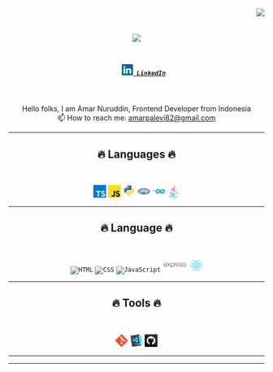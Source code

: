 <img align="right" src="https://visitor-badge.laobi.icu/badge?page_id=zarszz">

<h1 align="center">
  <a href="https://git.io/typing-svg">
    <img src="https://readme-typing-svg.herokuapp.com/?lines=Hello,+Folks...!+👋;I+am+Amar....;Nice+to+meet+you!&center=true&size=30">
  </a>
</h1>

<h5 align="center">
  <code>
    <a href="www.linkedin.com/in/amar-nuruddin-592282257" title="LinkedIn Profile"><img width="22" src="images/linkedin.svg"> LinkedIn</a></code>
</h5>
<br>
<p align="center">
  Hello folks, I am Amar Nuruddin, Frontend Developer from Indonesia
  <br>
  📫 How to reach me: <a href="mailto: amarpalevi82@gmail.com"> amarpalevi82@gmail.com</a>
</p>

<hr>
<h2 align="center">🔥 Languages 🔥</h2>
<br>
<p align="center">
  <code><img title="TypeScript" height="25" src="images/typescriptlang-icon.svg"></code>
  <code><img title="Javascript" height="25" src="images/javascript.svg"></code>
  <code><img title="Python" height="25" src="images/python-original.svg"></code>
  <code><img title="PHP" height="25" src="images/php.svg"></code>
  <code><img title="GO" height="25" src="images/golang-icon.svg"></code>
  <code><img title="Java" height="25" src="images/java-original.svg"></code>    
</p>
<hr>

<h2 align="center">🔥 Language 🔥</h2>
<br>
<p align="center">
  <code><img title="HTML" height="25" src="https://cdn.jsdelivr.net/gh/devicons/devicon/icons/html5/html5-plain.svg"></code>
  <code><img title="CSS" height="25" src="https://cdn.jsdelivr.net/gh/devicons/devicon/icons/css3/css3-plain.svg"rc="images/nestjs-icon.svg"></code>
  <code><img title="JavaScript" height="25" src="https://cdn.jsdelivr.net/gh/devicons/devicon/icons/javascript/javascript-plain.svg"></code>
  <code><img title="Express" height="25" src="images/expressjs-ar21.svg"></code> 
  <code><img title="React" height="25" src="images/react-original.svg"></code>
</p>
<hr>

<h2 align="center">🔥 Tools 🔥</h2>
<br>
<p align="center">
  <code><img title="Git" height="25" src="images/git-original.svg"></code>
  <code><img title="Visual Studio Code" height="25" src="images/vscode.png"></code>
  <code><img title="GitHub" height="25" src="images/github.svg"></code>
</p>
<hr>

<hr>
